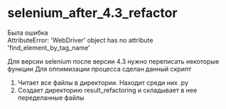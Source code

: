 # selenium_after_4.3_refactor

Была ошибка<br>
AttributeError: 'WebDriver' object has no attribute 'find_element_by_tag_name'

Для версии selenium после версии 4.3 нужно переписать некоторые функции
Для опnимизации процесса сделан данный скрипт

1. Читает все файлы в директории. Находит среди них .py
2. Создает директорию result_refactoring и складывает в нее переделанные файлы
